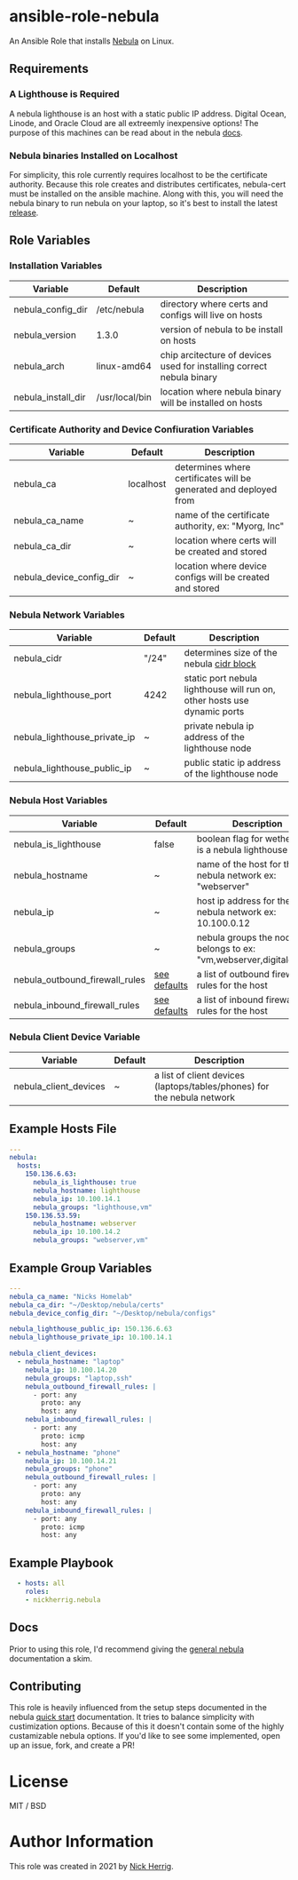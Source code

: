 # ansible-role-nebula

An Ansible Role that installs [Nebula](https://www.defined.net/nebula/)
on Linux.

## Requirements

### A Lighthouse is Required
A nebula lighthouse is an host with a static public IP address.
Digital Ocean, Linode, and Oracle Cloud are all extreemly inexpensive options! 
The purpose of this machines can be read about in the nebula 
[docs](https://www.defined.net/nebula/introduction/#components-of-a-nebula-network).

### Nebula binaries Installed on Localhost 
For simplicity, this role currently requires localhost to be the certificate authority.
Because this role creates and distributes certificates, nebula-cert must 
be installed on the ansible machine. Along with this, you will need the nebula binary
to run nebula on your laptop, so it's best to install the latest 
[release](https://github.com/slackhq/nebula/releases/tag/v1.3.0).

## Role Variables

### Installation Variables

| Variable | Default | Description |
| -------- | --------| ----------- |
| nebula_config_dir | /etc/nebula | directory where certs and configs will live on hosts |
| nebula_version | 1.3.0 | version of nebula to be install on hosts | 
| nebula_arch | linux-amd64 | chip arcitecture of devices used for installing correct nebula binary | 
| nebula_install_dir | /usr/local/bin | location where nebula binary will be installed on hosts | 

### Certificate Authority and Device Confiuration Variables 

| Variable | Default | Description |
| -------- | --------| ----------- |
| nebula_ca | localhost | determines where certificates will be generated and deployed from | 
| nebula_ca_name | ~ | name of the certificate authority, ex: "Myorg, Inc" | 
| nebula_ca_dir | ~ | location where certs will be created and stored | 
| nebula_device_config_dir | ~ | location where device configs will be created and stored | 

### Nebula Network Variables
| Variable | Default | Description |
| -------- | --------| ----------- |
| nebula_cidr | "/24" | determines size of the nebula [cidr block](https://en.wikipedia.org/wiki/Classless_Inter-Domain_Routing#IPv4_CIDR_blocks) | 
| nebula_lighthouse_port | 4242 | static port nebula lighthouse will run on, other hosts use dynamic ports | 
| nebula_lighthouse_private_ip | ~ | private nebula ip address of the lighthouse node | 
| nebula_lighthouse_public_ip | ~ | public static ip address of the lighthouse node | 

### Nebula Host Variables
| Variable | Default | Description |
| -------- | --------| ----------- |
| nebula_is_lighthouse | false | boolean flag for wether host is a nebula lighthouse node | 
| nebula_hostname | ~ | name of the host for the nebula network ex: "webserver" | 
| nebula_ip | ~ | host ip address for the nebula network ex: 10.100.0.12 |
| nebula_groups | ~ | nebula groups the node belongs to ex: "vm,webserver,digitalocean" |
| nebula_outbound_firewall_rules | [see defaults](/defaults/main.yml#L25) | a list of outbound firewall rules for the host |
| nebula_inbound_firewall_rules  | [see defaults](/defaults/main.yml#L29) | a list of inbound firewall rules for the host | 

### Nebula Client Device Variable 
| Variable | Default | Description |
| -------- | --------| ----------- |
| nebula_client_devices | ~ | a list of client devices (laptops/tables/phones) for the nebula network | 


## Example Hosts File

```yaml
---
nebula:
  hosts:
    150.136.6.63:
      nebula_is_lighthouse: true
      nebula_hostname: lighthouse
      nebula_ip: 10.100.14.1
      nebula_groups: "lighthouse,vm"
    150.136.53.59:
      nebula_hostname: webserver
      nebula_ip: 10.100.14.2
      nebula_groups: "webserver,vm"
```

## Example Group Variables

```yaml
---
nebula_ca_name: "Nicks Homelab"
nebula_ca_dir: "~/Desktop/nebula/certs"
nebula_device_config_dir: "~/Desktop/nebula/configs"

nebula_lighthouse_public_ip: 150.136.6.63
nebula_lighthouse_private_ip: 10.100.14.1

nebula_client_devices:
  - nebula_hostname: "laptop"
    nebula_ip: 10.100.14.20
    nebula_groups: "laptop,ssh"
    nebula_outbound_firewall_rules: |
      - port: any
        proto: any
        host: any
    nebula_inbound_firewall_rules: |
      - port: any
        proto: icmp
        host: any
  - nebula_hostname: "phone"
    nebula_ip: 10.100.14.21
    nebula_groups: "phone"
    nebula_outbound_firewall_rules: |
      - port: any
        proto: any
        host: any
    nebula_inbound_firewall_rules: |
      - port: any
        proto: icmp
        host: any
```

## Example Playbook

```yaml
  - hosts: all 
    roles:
    - nickherrig.nebula
```

## Docs
Prior to using this role, I'd recommend giving the 
[general nebula](https://www.defined.net/nebula/introduction/) 
documentation a skim.

## Contributing
This role is heavily influenced from the setup steps documented 
in the nebula [quick start](https://www.defined.net/nebula/quick-start/)
documentation. It tries to balance simplicity with custimization options.
Because of this it doesn't contain some of the highly custamizable nebula 
options. If you'd like to see some implemented, open up an issue, fork, and create a PR!

# License

MIT / BSD

# Author Information

This role was created in 2021 by [Nick Herrig](nickherrig.com).
